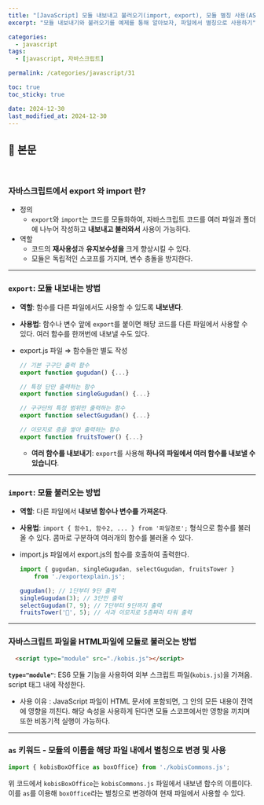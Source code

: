 ```yaml
---
title: "[JavaScript] 모듈 내보내고 불러오기(import, export), 모듈 별칭 사용(AS)"
excerpt: "모듈 내보내기와 불러오기를 예제를 통해 알아보자, 파일에서 별칭으로 사용하기"

categories:
  - javascript
tags:
  - [javascript, 자바스크립트]

permalink: /categories/javascript/31

toc: true
toc_sticky: true

date: 2024-12-30
last_modified_at: 2024-12-30
---
```


## 🦥 본문

<br>

### 자바스크립트에서 export 와 import 란?

- 정의
    - `export`와 `import`는 코드를 모듈화하여, 자바스크립트 코드를 여러 파일과 폴더에 나누어 작성하고 **내보내고 불러와서** 사용이 가능하다.
- 역할
    - 코드의 **재사용성**과 **유지보수성을** 크게 향상시킬 수 있다.
    - 모듈은 독립적인 스코프를 가지며, 변수 충돌을 방지한다.

---

### `export`: 모듈 내보내는 방법

- **역할**: 함수를 다른 파일에서도 사용할 수 있도록 **내보낸다**.
- **사용법**: 함수나 변수 앞에 `export`를 붙이면 해당 코드를 다른 파일에서 사용할 수 있다. 
여러 함수를 한꺼번에 내보낼 수도 있다.
- export.js 파일  ⇒  함수들만 별도 작성
    
    ```jsx
    // 기본 구구단 출력 함수
    export function gugudan() {...}
    
    // 특정 단만 출력하는 함수
    export function singleGugudan() {...}
    
    // 구구단의 특정 범위만 출력하는 함수
    export function selectGugudan() {...}
    
    // 이모지로 층을 쌓아 출력하는 함수
    export function fruitsTower() {...}
    ```
    
    - **여러 함수를 내보내기**: `export`를 사용해 **하나의 파일에서 여러 함수를 내보낼 수 있습니다**.

---

### `import`: 모듈 불러오는 방법

- **역할**: 다른 파일에서 **내보낸 함수나 변수를 가져온다**.
- **사용법**: `import { 함수1, 함수2, ... } from '파일경로';` 형식으로 함수를 불러올 수 있다. 콤마로 구분하여 여러개의 함수를 불러올 수 있다.
- import.js  파일에서  export.js의 함수를 호출하여 출력한다.
    
    ```jsx
    import { gugudan, singleGugudan, selectGugudan, fruitsTower } 
    	from './exportexplain.js';
    
    gugudan(); // 1단부터 9단 출력
    singleGugudan(3); // 3단만 출력
    selectGugudan(7, 9); // 7단부터 9단까지 출력
    fruitsTower('🍎', 5); // 사과 이모지로 5층짜리 타워 출력
    ```
    

---

### 자바스크립트 파일을 HTML파일에 모듈로 불러오는 방법

```html
  <script type="module" src="./kobis.js"></script>
```

**`type="module"`**: ES6 모듈 기능을 사용하여 외부 스크립트 파일(`kobis.js`)을 가져옴. script 태그 내에 작성한다.

- 사용 이유 : JavaScript 파일이 HTML 문서에 포함되면, 그 안의 모든 내용이 전역에 영향을 끼친다. 해당 속성을 사용하게 된다면 모듈 스코프에서만 영향을 끼치며 또한 비동기적 실행이 가능하다.

---

### `as` 키워드 - 모듈의 이름을 해당 파일 내에서 별칭으로 변경 및 사용

```jsx
import { kobisBoxOffice as boxOffice} from './kobisCommons.js';
```

위 코드에서 `kobisBoxOffice`는 `kobisCommons.js` 파일에서 내보낸  함수의 이름이다. 이를 `as`를 이용해 `boxOffice`라는 별칭으로 변경하여 현재 파일에서 사용할 수 있다.

<br>
<br>



